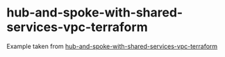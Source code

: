 # hub-and-spoke-with-shared-services-vpc-terraform

Example taken from [hub-and-spoke-with-shared-services-vpc-terraform](https://github.com/aws-samples/hub-and-spoke-with-shared-services-vpc-terraform)
